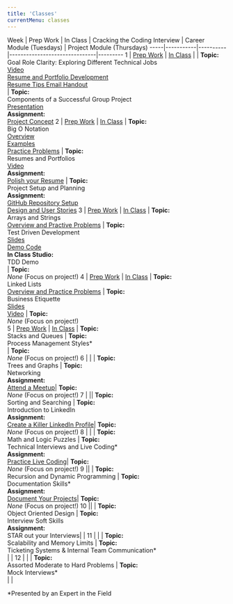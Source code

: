 ```yaml
---
title: 'Classes'
currentMenu: classes
---
```


Week | Prep Work | In Class | Cracking the Coding Interview | Career Module (Tuesdays) | Project Module (Thursdays)
-----|-----------|----------|-------------------------------|---------
1 | [Prep Work](../class-prep/1/) | [In Class](../classes/1/) | | **Topic:** <br>Goal Role Clarity: Exploring Different Technical Jobs<br>[Video](https://youtu.be/5ZM6ycbmPd4)<br>[Resume and Portfolio Development](https://drive.google.com/a/launchcode.org/file/d/0B0yWvnAybjd5OVVUVXVLeDVhamFBc1NsMW9PbFhMNWI0V2tZ/view?usp=sharing)<br>[Resume Tips Email Handout](https://drive.google.com/a/launchcode.org/file/d/0B0yWvnAybjd5U0k4T3Ezc3dwd1JBcUNQdU9UVmFHZHhqQjBB/view?usp=sharing)<br>| **Topic:** <br>Components of a Successful Group Project<br>[Presentation](https://docs.google.com/a/launchcode.org/presentation/d/1FIj4z-yXuRmOddj51mqy3NqH1GPLnF0Cg-3xURmcofc/edit?usp=sharing)<br>**Assignment:** <br>[Project Concept](../assignments/project-concept)
2 | [Prep Work](../class-prep/2/) | [In Class](../classes/2/) | **Topic:** <br>Big O Notation<br>[Overview](https://drive.google.com/open?id=0B0yWvnAybjd5enpSei1LNTFpYTNmNTZIVGVaS3FHeTFXeVhv)<br>[Examples](https://drive.google.com/open?id=0B0yWvnAybjd5M0MyVDVvLUhBdjVZXzItWXNNQ0szWDZEQktB)<br>[Practice Problems](https://drive.google.com/open?id=0B0yWvnAybjd5Yl9YYnFqUS1FblJ3cE13OVhFS1c3YXNQZHln) | **Topic:** <br>Resumes and Portfolios <br>[Video](https://youtu.be/llvcU9OgoV0)<br>**Assignment:** <br> [Polish your Resume](../assignments/resumes) | **Topic:** <br>Project Setup and Planning<br>**Assignment:** <br>[GitHub Repository Setup](../assignments/project-github-repository-setup)<br>[Design and User Stories](../assignments/project-designs-and-user-stories)
3 | [Prep Work](../class-prep/3/) | [In Class](../classes/3/) | **Topic:** <br> Arrays and Strings<br>[Overview and Practive Problems](https://drive.google.com/a/launchcode.org/file/d/0B0yWvnAybjd5OFJaUVV5cFRaUE00MFF6d2VlZEVRVHNhWUdj/view?usp=sharing) | **Topic:** <br>Test Driven Development<br>[Slides](https://drive.google.com/open?id=1Ykhxoo8cQa2gsYfQbpetS8x8nEe9UoV5)<br>[Demo Code](https://github.com/kevcunnane/hdfsbrowser) <br> **In Class Studio:**  <br> TDD Demo  <br>| **Topic:** <br>*None* (Focus on project!)
4 | [Prep Work](../class-prep/4/) | [In Class](../classes/4/) | **Topic:** <br>Linked Lists<br>[Overview and Practice Problems](https://drive.google.com/a/launchcode.org/file/d/0B0yWvnAybjd5am5zUUUwcVc4di1wazVRaVE2T2hMVEFpZUpR/view?usp=sharing) | **Topic:** <br>Business Etiquette<br>[Slides](https://drive.google.com/open?id=0B0yWvnAybjd5aFVVc2pPT0NTakJCWk9zMTNMWU9aRW9uRjBF)<br>[Video](https://youtu.be/SAD_jMyCPbU)  | **Topic:** <br>*None* (Focus on project!)<br>
5 | [Prep Work](../class-prep/5/) | [In Class](../classes/5/) | **Topic:** <br>Stacks and Queues | **Topic:** <br>Process Management Styles\* <br>| **Topic:** <br>*None* (Focus on project!)
6 |<span style="display:none"> [Prep Work](../class-prep/6/)</span> |<span style="display:none"> [In Class](../classes/6/) </span> | **Topic:** <br>Trees and Graphs | **Topic:** <br>Networking <br>**Assignment:** <br>[Attend a Meetup](../assignments/meetup/)|  **Topic:** <br>*None* (Focus on project!)
7 |<span style="display:none"> [Prep Work](../class-prep/6/)</span> |<span style="display:none"> [In Class](../classes/6/) </span>| **Topic:** <br>Sorting and Searching | **Topic:** <br>Introduction to LinkedIn <br>**Assignment:** <br>[Create a Killer LinkedIn Profile](https://www.linkedin.com/pulse/how-create-killer-linkedin-profile-get-you-noticed-bernard-marr/)|  **Topic:** <br>*None* (Focus on project!)
8 |<span style="display:none"> [Prep Work](../class-prep/6/)</span> |<span style="display:none"> [In Class](../classes/6/)</span> | **Topic:** <br>Math and Logic Puzzles | **Topic:** <br>Technical Interviews and Live Coding\* <br>**Assignment:** <br>[Practice Live Coding](https://blog.launchcode.org/how-to-crush-your-live-coding-interview/)|  **Topic:** <br>*None* (Focus on project!)
9 |<span style="display:none"> [Prep Work](../class-prep/6/) </span>| <span style="display:none">[In Class](../classes/6/)</span> | **Topic:** <br>Recursion and Dynamic Programming | **Topic:** <br>Documentation Skills\* <br>**Assignment:** <br>[Document Your Projects](https://guides.github.com/features/wikis/)|  **Topic:** <br>*None* (Focus on project!)
10 |<span style="display:none"> [Prep Work](../class-prep/6/) </span>|<span style="display:none"> [In Class](../classes/6/)</span> | **Topic:** <br>Object Oriented Design | **Topic:** <br>Interview Soft Skills <br>**Assignment:** <br>STAR out your Interviews|  |
11 | <span style="display:none">[Prep Work](../class-prep/6/)</span> |<span style="display:none"> [In Class](../classes/6/)</span> | **Topic:** <br>Scalability and Memory Limits | **Topic:** <br>Ticketing Systems & Internal Team Communication\* <br>|  |
12 | <span style="display:none">[Prep Work](../class-prep/6/)</span> | <span style="display:none">[In Class](../classes/6/) </span>| **Topic:** <br>Assorted Moderate to Hard Problems | **Topic:** <br>Mock Interviews\* <br>| |

*Presented by an Expert in the Field

